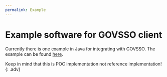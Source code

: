 ```yaml
---
permalink: Example
---
```


# Example software for GOVSSO client

Currently there is one example in Java for integrating with GOVSSO. The example can be found [here](https://github.com/e-gov/TARA-SSO-POC/tree/master/sso-poc-environment/sso-client).

Keep in mind that this is POC implementation not reference implementation!
{: .adv}